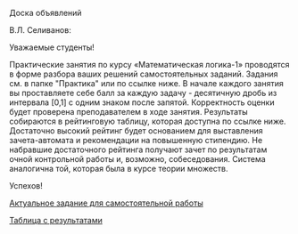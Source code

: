 Доска объявлений 

В.Л. Селиванов:

Уважаемые студенты!

Практические занятия по курсу «Математическая логика-1» проводятся в форме разбора ваших решений самостоятельных заданий. Задания см. в папке "Практика" или по ссылке ниже. В начале каждого занятия вы проставляете себе балл за каждую задачу - десятичную дробь из интервала [0,1] с одним знаком после запятой. Корректность оценки будет проверена преподавателем в ходе занятия.
Результаты собираются в рейтинговую таблицу, которая доступна по ссылке ниже. Достаточно высокий рейтинг будет основанием для выставления зачета-автомата и рекомендации на повышенную стипендию. Не набравшие достаточного рейтинга получают зачет по результатам очной контрольной работы и, возможно, собеседования. Система аналогична той, которая была в курсе теории множеств.

Успехов!

 [Актуальное задание для самостоятельной работы](https://docs.yandex.ru/docs/view?url=ya-disk%3A%2F%2F%2Fdisk%2Flogic1-23%2Ftask6.pdf&name=task6.pdf&uid=246453&nosw=1) 


[Таблица с результатами](https://docs.google.com/spreadsheets/d/1hWs-h_UE4exrvA1FCt9DGwIyGDuvBcTa66hMARPSbEQ/edit?gid=0#gid=0)


